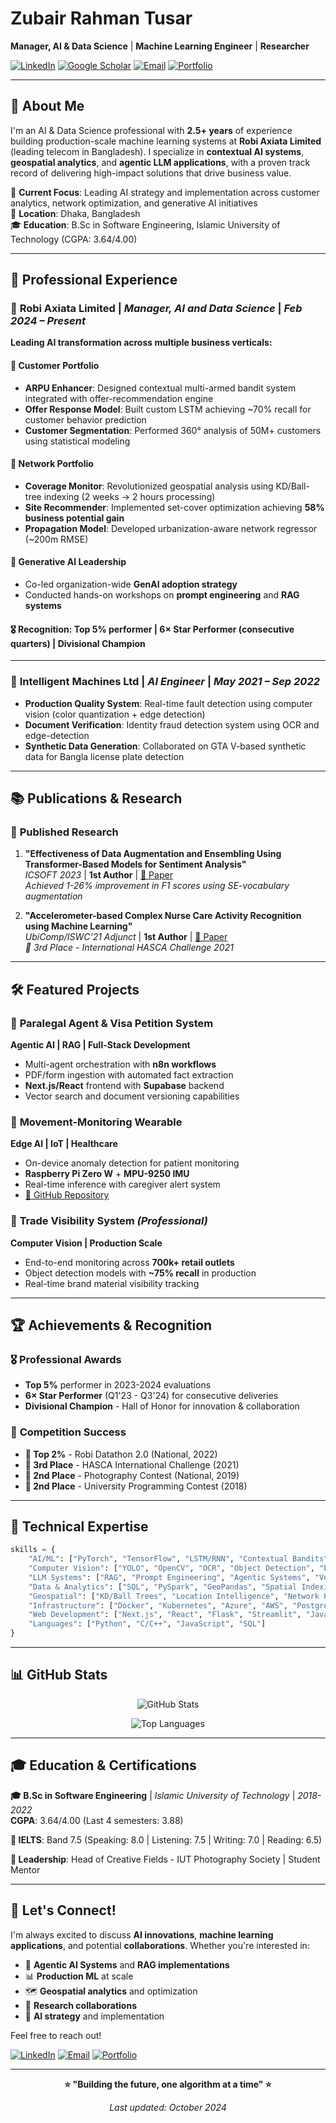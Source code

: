 # Zubair Rahman Tusar

**Manager, AI & Data Science** | **Machine Learning Engineer** | **Researcher**

[![LinkedIn](https://img.shields.io/badge/-LinkedIn-0077B5?style=flat&logo=linkedin&logoColor=white)](https://linkedin.com/in/ztusar)
[![Google Scholar](https://img.shields.io/badge/-Google%20Scholar-4285F4?style=flat&logo=googlescholar&logoColor=white)](https://scholar.google.com/citations?user=nRQqx3wAAAAJ)
[![Email](https://img.shields.io/badge/-Email-D14836?style=flat&logo=gmail&logoColor=white)](mailto:zubairrahman@iut-dhaka.edu)
[![Portfolio](https://img.shields.io/badge/-Portfolio-000000?style=flat&logo=github&logoColor=white)](https://zubairtusar.github.io/zubairtusar)

---

## 🚀 About Me

I'm an AI & Data Science professional with **2.5+ years** of experience building production-scale machine learning systems at **Robi Axiata Limited** (leading telecom in Bangladesh). I specialize in **contextual AI systems**, **geospatial analytics**, and **agentic LLM applications**, with a proven track record of delivering high-impact solutions that drive business value.

🎯 **Current Focus**: Leading AI strategy and implementation across customer analytics, network optimization, and generative AI initiatives  
📍 **Location**: Dhaka, Bangladesh  
🎓 **Education**: B.Sc in Software Engineering, Islamic University of Technology (CGPA: 3.64/4.00)

---

## 💼 Professional Experience

### 🏢 **Robi Axiata Limited** | *Manager, AI and Data Science* | *Feb 2024 – Present*

**Leading AI transformation across multiple business verticals:**

#### 🎯 **Customer Portfolio**
- **ARPU Enhancer**: Designed contextual multi-armed bandit system integrated with offer-recommendation engine
- **Offer Response Model**: Built custom LSTM achieving ~70% recall for customer behavior prediction
- **Customer Segmentation**: Performed 360° analysis of 50M+ customers using statistical modeling

#### 📡 **Network Portfolio** 
- **Coverage Monitor**: Revolutionized geospatial analysis using KD/Ball-tree indexing (2 weeks → 2 hours processing)
- **Site Recommender**: Implemented set-cover optimization achieving **58% business potential gain**
- **Propagation Model**: Developed urbanization-aware network regressor (~200m RMSE)

#### 🤖 **Generative AI Leadership**
- Co-led organization-wide **GenAI adoption strategy**
- Conducted hands-on workshops on **prompt engineering** and **RAG systems**

#### 🎖️ **Recognition**: Top 5% performer | 6× Star Performer (consecutive quarters) | Divisional Champion

---

### 🔬 **Intelligent Machines Ltd** | *AI Engineer* | *May 2021 – Sep 2022*

- **Production Quality System**: Real-time fault detection using computer vision (color quantization + edge detection)
- **Document Verification**: Identity fraud detection system using OCR and edge-detection
- **Synthetic Data Generation**: Collaborated on GTA V-based synthetic data for Bangla license plate detection

---

## 📚 Publications & Research

### 📄 **Published Research**

1. **"Effectiveness of Data Augmentation and Ensembling Using Transformer-Based Models for Sentiment Analysis"**  
   *ICSOFT 2023* | **1st Author** | [📖 Paper](https://www.scitepress.org/Link.aspx?doi=10.5220/0012092500003538)  
   *Achieved 1-26% improvement in F1 scores using SE-vocabulary augmentation*

2. **"Accelerometer-based Complex Nurse Care Activity Recognition using Machine Learning"**  
   *UbiComp/ISWC'21 Adjunct* | **1st Author** | [📖 Paper](https://dl.acm.org/doi/10.1145/3460418.3479390)  
   *🥉 3rd Place - International HASCA Challenge 2021*

---

## 🛠️ Featured Projects

### 🤖 **Paralegal Agent & Visa Petition System**
**Agentic AI | RAG | Full-Stack Development**
- Multi-agent orchestration with **n8n workflows**
- PDF/form ingestion with automated fact extraction
- **Next.js/React** frontend with **Supabase** backend
- Vector search and document versioning capabilities

### 📱 **Movement-Monitoring Wearable**
**Edge AI | IoT | Healthcare**
- On-device anomaly detection for patient monitoring
- **Raspberry Pi Zero W** + **MPU-9250 IMU**
- Real-time inference with caregiver alert system
- [🔗 GitHub Repository](https://github.com/zubairtusar/movement_recognition_system)

### 🏪 **Trade Visibility System** *(Professional)*
**Computer Vision | Production Scale**
- End-to-end monitoring across **700k+ retail outlets**
- Object detection models with **~75% recall** in production
- Real-time brand material visibility tracking

---

## 🏆 Achievements & Recognition

### 🎖️ **Professional Awards**
- **Top 5%** performer in 2023-2024 evaluations
- **6× Star Performer** (Q1'23 - Q3'24) for consecutive deliveries
- **Divisional Champion** - Hall of Honor for innovation & collaboration

### 🏅 **Competition Success**
- **🥈 Top 2%** - Robi Datathon 2.0 (National, 2022)
- **🥉 3rd Place** - HASCA International Challenge (2021)
- **🥈 2nd Place** - Photography Contest (National, 2019)
- **🥈 2nd Place** - University Programming Contest (2018)

---

## 🔧 Technical Expertise

```python
skills = {
    "AI/ML": ["PyTorch", "TensorFlow", "LSTM/RNN", "Contextual Bandits", "Multi-Armed Bandits"],
    "Computer Vision": ["YOLO", "OpenCV", "OCR", "Object Detection", "Edge Detection"],
    "LLM Systems": ["RAG", "Prompt Engineering", "Agentic Systems", "Vector Search", "n8n"],
    "Data & Analytics": ["SQL", "PySpark", "GeoPandas", "Spatial Indexing", "Statistical Modeling"],
    "Geospatial": ["KD/Ball Trees", "Location Intelligence", "Network Propagation", "Coverage Analysis"],
    "Infrastructure": ["Docker", "Kubernetes", "Azure", "AWS", "PostgreSQL"],
    "Web Development": ["Next.js", "React", "Flask", "Streamlit", "JavaScript"],
    "Languages": ["Python", "C/C++", "JavaScript", "SQL"]
}
```

---

## 📊 GitHub Stats

<div align="center">

![GitHub Stats](https://github-readme-stats.vercel.app/api?username=zubairtusar&show_icons=true&theme=radical&hide_border=true)

![Top Languages](https://github-readme-stats.vercel.app/api/top-langs/?username=zubairtusar&layout=compact&theme=radical&hide_border=true)

</div>

---

## 🎓 Education & Certifications

**🎓 B.Sc in Software Engineering** | *Islamic University of Technology* | *2018-2022*  
**CGPA**: 3.64/4.00 (Last 4 semesters: 3.88)

**📜 IELTS**: Band 7.5 (Speaking: 8.0 | Listening: 7.5 | Writing: 7.0 | Reading: 6.5)

**🏅 Leadership**: Head of Creative Fields - IUT Photography Society | Student Mentor

---

## 🤝 Let's Connect!

I'm always excited to discuss **AI innovations**, **machine learning applications**, and potential **collaborations**. Whether you're interested in:

- 🤖 **Agentic AI Systems** and **RAG implementations**
- 📊 **Production ML** at scale
- 🗺️ **Geospatial analytics** and optimization
- 🔬 **Research collaborations**
- 💼 **AI strategy** and implementation

Feel free to reach out!

[![LinkedIn](https://img.shields.io/badge/-Connect%20on%20LinkedIn-0077B5?style=for-the-badge&logo=linkedin&logoColor=white)](https://linkedin.com/in/ztusar)
[![Email](https://img.shields.io/badge/-Send%20Email-D14836?style=for-the-badge&logo=gmail&logoColor=white)](mailto:zubairrahman@iut-dhaka.edu)
[![Portfolio](https://img.shields.io/badge/-View%20Portfolio-000000?style=for-the-badge&logo=github&logoColor=white)](https://zubairtusar.github.io/zubairtusar)

---

<div align="center">

**⭐ "Building the future, one algorithm at a time" ⭐**

*Last updated: October 2024*

</div>
